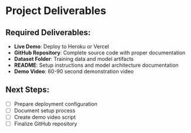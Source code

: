 # Project Deliverables

## Required Deliverables:
- **Live Demo**: Deploy to Heroku or Vercel
- **GitHub Repository**: Complete source code with proper documentation
- **Dataset Folder**: Training data and model artifacts
- **README**: Setup instructions and model architecture documentation
- **Demo Video**: 60-90 second demonstration video

## Next Steps:
- [ ] Prepare deployment configuration
- [ ] Document setup process
- [ ] Create demo video script
- [ ] Finalize GitHub repository
